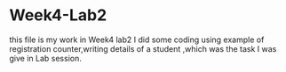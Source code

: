 # Week4-Lab2
this file is my work in Week4 lab2
I did some coding using example of registration counter,writing details of a student ,which was the task I was give in Lab session.
